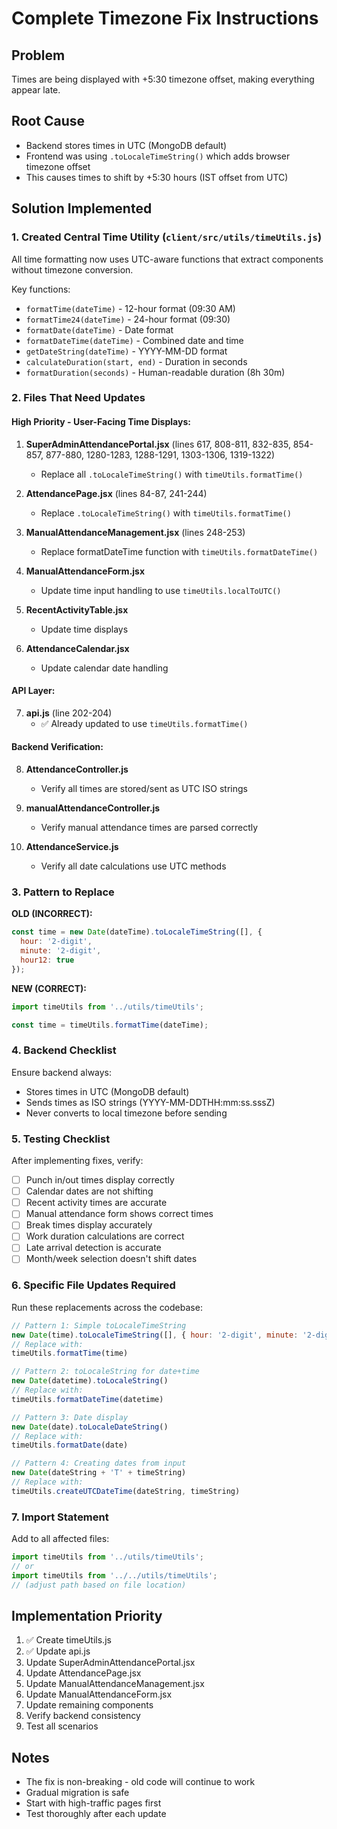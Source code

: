 # Complete Timezone Fix Instructions

## Problem
Times are being displayed with +5:30 timezone offset, making everything appear late.

## Root Cause
- Backend stores times in UTC (MongoDB default)
- Frontend was using `.toLocaleTimeString()` which adds browser timezone offset
- This causes times to shift by +5:30 hours (IST offset from UTC)

## Solution Implemented

### 1. Created Central Time Utility (`client/src/utils/timeUtils.js`)
All time formatting now uses UTC-aware functions that extract components without timezone conversion.

Key functions:
- `formatTime(dateTime)` - 12-hour format (09:30 AM)
- `formatTime24(dateTime)` - 24-hour format (09:30)
- `formatDate(dateTime)` - Date format
- `formatDateTime(dateTime)` - Combined date and time
- `getDateString(dateTime)` - YYYY-MM-DD format
- `calculateDuration(start, end)` - Duration in seconds
- `formatDuration(seconds)` - Human-readable duration (8h 30m)

### 2. Files That Need Updates

#### High Priority - User-Facing Time Displays:

1. **SuperAdminAttendancePortal.jsx** (lines 617, 808-811, 832-835, 854-857, 877-880, 1280-1283, 1288-1291, 1303-1306, 1319-1322)
   - Replace all `.toLocaleTimeString()` with `timeUtils.formatTime()`

2. **AttendancePage.jsx** (lines 84-87, 241-244)
   - Replace `.toLocaleTimeString()` with `timeUtils.formatTime()`

3. **ManualAttendanceManagement.jsx** (lines 248-253)
   - Replace formatDateTime function with `timeUtils.formatDateTime()`

4. **ManualAttendanceForm.jsx**
   - Update time input handling to use `timeUtils.localToUTC()`

5. **RecentActivityTable.jsx**
   - Update time displays

6. **AttendanceCalendar.jsx**
   - Update calendar date handling

#### API Layer:

7. **api.js** (line 202-204)
   - ✅ Already updated to use `timeUtils.formatTime()`

#### Backend Verification:

8. **AttendanceController.js**
   - Verify all times are stored/sent as UTC ISO strings

9. **manualAttendanceController.js**
   - Verify manual attendance times are parsed correctly

10. **AttendanceService.js**
    - Verify all date calculations use UTC methods

### 3. Pattern to Replace

**OLD (INCORRECT):**
```javascript
const time = new Date(dateTime).toLocaleTimeString([], {
  hour: '2-digit',
  minute: '2-digit',
  hour12: true
});
```

**NEW (CORRECT):**
```javascript
import timeUtils from '../utils/timeUtils';

const time = timeUtils.formatTime(dateTime);
```

### 4. Backend Checklist

Ensure backend always:
- Stores times in UTC (MongoDB default)
- Sends times as ISO strings (YYYY-MM-DDTHH:mm:ss.sssZ)
- Never converts to local timezone before sending

### 5. Testing Checklist

After implementing fixes, verify:
- [ ] Punch in/out times display correctly
- [ ] Calendar dates are not shifting
- [ ] Recent activity times are accurate
- [ ] Manual attendance form shows correct times
- [ ] Break times display accurately
- [ ] Work duration calculations are correct
- [ ] Late arrival detection is accurate
- [ ] Month/week selection doesn't shift dates

### 6. Specific File Updates Required

Run these replacements across the codebase:

```javascript
// Pattern 1: Simple toLocaleTimeString
new Date(time).toLocaleTimeString([], { hour: '2-digit', minute: '2-digit', hour12: true })
// Replace with:
timeUtils.formatTime(time)

// Pattern 2: toLocaleString for date+time
new Date(datetime).toLocaleString()
// Replace with:
timeUtils.formatDateTime(datetime)

// Pattern 3: Date display
new Date(date).toLocaleDateString()
// Replace with:
timeUtils.formatDate(date)

// Pattern 4: Creating dates from input
new Date(dateString + 'T' + timeString)
// Replace with:
timeUtils.createUTCDateTime(dateString, timeString)
```

### 7. Import Statement

Add to all affected files:
```javascript
import timeUtils from '../utils/timeUtils';
// or
import timeUtils from '../../utils/timeUtils';
// (adjust path based on file location)
```

## Implementation Priority

1. ✅ Create timeUtils.js
2. ✅ Update api.js
3. Update SuperAdminAttendancePortal.jsx
4. Update AttendancePage.jsx
5. Update ManualAttendanceManagement.jsx
6. Update ManualAttendanceForm.jsx
7. Update remaining components
8. Verify backend consistency
9. Test all scenarios

## Notes

- The fix is non-breaking - old code will continue to work
- Gradual migration is safe
- Start with high-traffic pages first
- Test thoroughly after each update
